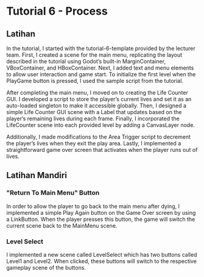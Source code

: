 # Tutorial 6 - Process
## Latihan
In the tutorial, I started with the tutorial-6-template provided by the lecturer team. First, I created a scene for the main menu, replicating the layout described in the tutorial using Godot’s built-in MarginContainer, VBoxContainer, and HBoxContainer. Next, I added text and menu elements to allow user interaction and game start. To initialize the first level when the PlayGame button is pressed, I used the sample script from the tutorial.

After completing the main menu, I moved on to creating the Life Counter GUI. I developed a script to store the player’s current lives and set it as an auto-loaded singleton to make it accessible globally. Then, I designed a simple Life Counter GUI scene with a Label that updates based on the player’s remaining lives during each frame. Finally, I incorporated the LifeCounter scene into each provided level by adding a CanvasLayer node.

Additionally, I made modifications to the Area Trigger script to decrement the player’s lives when they exit the play area. Lastly, I implemented a straightforward game over screen that activates when the player runs out of lives.

## Latihan Mandiri
### "Return To Main Menu" Button
In order to allow the player to go back to the main menu after dying, I implemented a simple Play Again button on the Game Over screen by using a LinkButton. When the player presses this button, the game will switch the current scene back to the MainMenu scene.

### Level Select
I implemented a new scene called LevelSelect which has two buttons called Level1 and Level2. When clicked, these buttons will switch to the respective gameplay scene of the buttons.